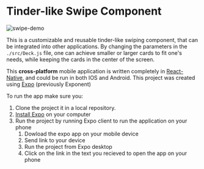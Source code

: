 # Tinder-like Swipe Component

![swipe-demo](https://cloud.githubusercontent.com/assets/8977795/25770340/023d8236-3201-11e7-8caa-8a7bf5626e31.gif)

This is a customizable and reusable tinder-like swiping component, that can be integrated into other applications. By changing
the parameters in the `./src/Deck.js` file, one can achieve smaller or larger cards to fit one's needs, while keeping the cards in the center of the screen. 

This **cross-platform** mobile application is written completely in [React-Native](https://facebook.github.io/react-native/), and could be run in both IOS and Android. This project was created using [Expo](https://expo.io/) (previously Exponent)

To run the app make sure you:

1. Clone the project it in a local repository.
1. [Install Expo](https://docs.expo.io/versions/v16.0.0/introduction/installation.html) on your computer 
1. Run the project by running Expo client to run the application on your phone
      1. Dowload the expo app on your mobile device
      1. Send link to your device
      1. Run the project from Expo desktop
      1. Click on the link in the text you recieved to open the app on your phone
